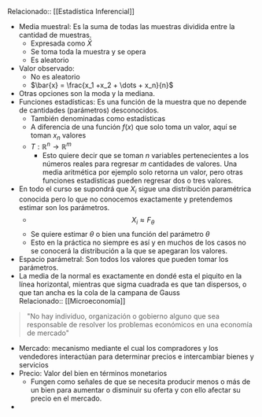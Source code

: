 Relacionado:: [[Estadística Inferencial]]
- Media muestral: Es la suma de todas las muestras dividida entre la cantidad de muestras. 
	- Expresada como $\bar{X}$ 
	- Se toma toda la muestra y se opera 
	- Es aleatorio 
- Valor observado: 
	- No es aleatorio 
	- $\bar{x} = \frac{x_1 +x_2 + \dots + x_n}{n}$
- Otras opciones son la moda y la mediana. 
-  Funciones estadísticas: Es una función de la muestra que no depende de cantidades (parámetros) desconocidos. 
	- También denominadas como estadísticas 
	- A diferencia de una función $f(x)$ que solo toma un valor, aquí se toman $x_n$ valores 
	- $T:\mathbb{R}^n \rightarrow \mathbb{R}^m$ 
		- Esto quiere decir que se toman $n$ variables pertenecientes a los números reales para regresar $m$ cantidades de valores. Una media aritmética por ejemplo solo retorna un valor, pero otras funciones estadísticas pueden regresar dos o tres valores. 
- En todo el curso se supondrá que $X_i$ sigue una distribución paramétrica conocida pero lo que no conocemos exactamente y pretendemos estimar son los parámetros. 
	- $$X_i \approx F_\theta$$
	- Se quiere estimar $\theta$ o bien una función del parámetro $\theta$ 
	- Esto en la práctica no siempre es así y en muchos de los casos no se conocerá la distribución a la que se apegaran los valores. 
- Espacio parámetral: Son todos los valores que pueden tomar los parámetros. 
- La media de la normal es exactamente en dondé esta el piquito en la línea horizontal, mientras que sigma cuadrada es que tan dispersos, o que tan ancha es la cola de la campana de Gauss  
 Relacionado:: [[Microeconomía]]
> "No hay individuo, organización o gobierno alguno que sea responsable de resolver los problemas económicos en una economía de mercado"

- Mercado: mecanismo mediante el cual los compradores y los vendedores interactúan para determinar precios e intercambiar bienes y servicios 
- Precio: Valor del bien en términos monetarios
	- Fungen como señales de que se necesita producir menos o más de un bien para aumentar o disminuir su oferta y con ello afectar su precio en el mercado. 
- 